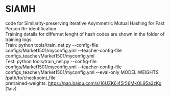 # SIAMH
code for Similarity-preserving Iterative Asymmetric Mutual Hashing for Fast Person Re-identification  
Training details for differnet lenght of hash codes are shown in the folder of training logs.  
Train: python tools/train_net.py --config-file configs/Market1501/myconfig.yml --teacher-config-file configs_teacher/Market1501/myconfig.yml  
Test:  python tools/train_net.py --config-file configs/Market1501/myconfig.yml --teacher-config-file configs_teacher/Market1501/myconfig.yml --eval-only MODEL.WEIGHTS /path/to/checkpoint_file  
pretrained-weights: https://pan.baidu.com/s/16UZK6i45r56MkOL95a3zKg (1aiv)
